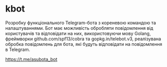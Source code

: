 # kbot

Розробку функціонального Telegram-бота з кореневою командою та налаштуваннями. 
Бот має можливість обробляти повідомлення від користувачів та відповідати на них, використовуючи мову Golang, фреймворки github.com/spf13/cobra та gopkg.in/telebot.v3,
реалізувана обробка повідомлень для бота, які будуть відповідати на повідомлення в Telegram.

https://t.me/asubota_bot
